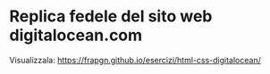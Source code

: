 # Replica fedele del sito web digitalocean.com

Visualizzala:
https://frapgn.github.io/esercizi/html-css-digitalocean/

